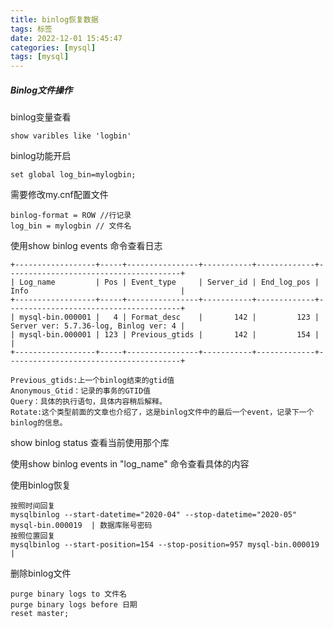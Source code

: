```yaml
---
title: binlog恢复数据
tags: 标签
date: 2022-12-01 15:45:47
categories: [mysql]
tags: [mysql]
---
```

##### Binlog文件操作

binlog变量查看

```查看
show varibles like 'logbin'
```

binlog功能开启

```
set global log_bin=mylogbin;
```

需要修改my.cnf配置文件

```
binlog-format = ROW //行记录
log_bin = mylogbin // 文件名
```

使用show binlog events 命令查看日志

```
+------------------+-----+----------------+-----------+-------------+---------------------------------------+
| Log_name         | Pos | Event_type     | Server_id | End_log_pos | Info                                  |
+------------------+-----+----------------+-----------+-------------+---------------------------------------+
| mysql-bin.000001 |   4 | Format_desc    |       142 |         123 | Server ver: 5.7.36-log, Binlog ver: 4 |
| mysql-bin.000001 | 123 | Previous_gtids |       142 |         154 |                                       |
+------------------+-----+----------------+-----------+-------------+---------------------------------------+

Previous_gtids:上一个binlog结束的gtid值
Anonymous_Gtid：记录的事务的GTID值
Query：具体的执行语句，具体内容稍后解释。
Rotate:这个类型前面的文章也介绍了，这是binlog文件中的最后一个event，记录下一个binlog的信息。
```

show binlog status 查看当前使用那个库

使用show binlog events in "log_name" 命令查看具体的内容

使用binlog恢复

```
按照时间回复
mysqlbinlog --start-datetime="2020-04" --stop-datetime="2020-05" mysql-bin.000019  | 数据库账号密码
按照位置回复
mysqlbinlog --start-position=154 --stop-position=957 mysql-bin.000019 |
```

删除binlog文件

```
purge binary logs to 文件名
purge binary logs before 日期
reset master;
```

